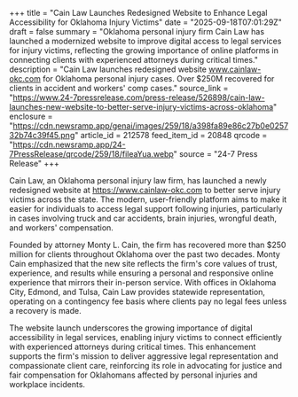 +++
title = "Cain Law Launches Redesigned Website to Enhance Legal Accessibility for Oklahoma Injury Victims"
date = "2025-09-18T07:01:29Z"
draft = false
summary = "Oklahoma personal injury firm Cain Law has launched a modernized website to improve digital access to legal services for injury victims, reflecting the growing importance of online platforms in connecting clients with experienced attorneys during critical times."
description = "Cain Law launches redesigned website www.cainlaw-okc.com for Oklahoma personal injury cases. Over $250M recovered for clients in accident and workers' comp cases."
source_link = "https://www.24-7pressrelease.com/press-release/526898/cain-law-launches-new-website-to-better-serve-injury-victims-across-oklahoma"
enclosure = "https://cdn.newsramp.app/genai/images/259/18/a398fa89e86c27b0e025732b74c39f45.png"
article_id = 212578
feed_item_id = 20848
qrcode = "https://cdn.newsramp.app/24-7PressRelease/qrcode/259/18/fileaYua.webp"
source = "24-7 Press Release"
+++

<p>Cain Law, an Oklahoma personal injury law firm, has launched a newly redesigned website at <a href="https://www.cainlaw-okc.com" rel="nofollow" target="_blank">https://www.cainlaw-okc.com</a> to better serve injury victims across the state. The modern, user-friendly platform aims to make it easier for individuals to access legal support following injuries, particularly in cases involving truck and car accidents, brain injuries, wrongful death, and workers' compensation.</p><p>Founded by attorney Monty L. Cain, the firm has recovered more than $250 million for clients throughout Oklahoma over the past two decades. Monty Cain emphasized that the new site reflects the firm's core values of trust, experience, and results while ensuring a personal and responsive online experience that mirrors their in-person service. With offices in Oklahoma City, Edmond, and Tulsa, Cain Law provides statewide representation, operating on a contingency fee basis where clients pay no legal fees unless a recovery is made.</p><p>The website launch underscores the growing importance of digital accessibility in legal services, enabling injury victims to connect efficiently with experienced attorneys during critical times. This enhancement supports the firm's mission to deliver aggressive legal representation and compassionate client care, reinforcing its role in advocating for justice and fair compensation for Oklahomans affected by personal injuries and workplace incidents.</p>